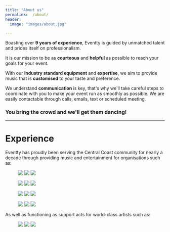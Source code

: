 ```yaml
---
title: "About us"
permalink:  /about/
header:
  image: "images/about.jpg"

---
```

Boasting over **9 years of experience**, Eventty is guided by unmatched talent and prides itself on professionalism.

It is our mission to be as **courteous** and **helpful** as possible to reach your goals for your event.

With our **industry standard equipment** and **expertise**, we aim to provide music that is **customised** to your taste and preference.

We understand **communication** is key, that's why we'll take careful steps to coordinate with you to make your event run as smoothly as possible. We are easily contactable through calls, emails, text or scheduled meeting.

### You bring the crowd and we'll get them dancing!

***

# Experience

Eventty has proudly been serving the Central Coast community for nearly a decade through providing music and entertainment for organisations such as:

<figure class="third">
	<img src="/images/1.png">
	<img src="/images/2.jpg">
	<img src="/images/3.jpg">
</figure>
<figure class="third">
	<img src="/images/4.png">
	<img src="/images/6.png">
	<img src="/images/5.jpg">
</figure>
<figure class="third">
	<img src="/images/a.jpg">
	<img src="/images/c.jpg">
	<img src="/images/23.jpg">
</figure>
<figure class="third">
	<img src="/images/e.png">
	<img src="/images/d.png">
	<img src="/images/f.png">
</figure>

As well as functioning as support acts for world-class artists such as:

<figure class="third">
	<img src="/images/7.jpg">
	<img src="/images/8.png">
	<img src="/images/9.jpg">
</figure>
